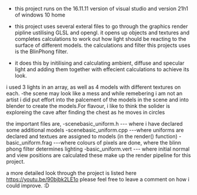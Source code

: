 - this project runs on the 16.11.11 version of visual studio and version 21h1 of windows 10 home

- this project uses several exteral files to go through the graphics render pipline ustilising GLSL and opengl. it opens up objects and textures and completes calculations to work out how light should be reacting to the surface of different models. the calculations and filter this projects uses is the BlinPhong filter.
-  it does this by initilising and  calculating ambient, diffuse and specular light and adding them together with effecient calculations to achieve its look.

i used 3 lights in an array, as well as 4 models with different textures on each.
-the scene may look like a mess and while remebering i am not an artist i did put effort into the palcement of the models in the scene and into blender to create the models.For flavour, i like to think the solider is exploreing the cave after finding the chest as he moves in circles


the important files are, 
  -scenebasic_uniform.h   --- where i have declared some additional models
  -scenebasic_uniform.cpp     ---where uniforms are declared and textues are assigned to models (in the render() function)
  -basic_uniform.frag    ---where colours of pixels are done, where the blinn phong filter determines lighting
  -basic_uniform.vert    --- where initial normal and view positions are calculated
 these make up the render pipeline for this project.
 
 

 a more detailed look through the project is listed here https://youtu.be/90bjbk2LE1o please feel free to leave a comment on how i could improve. :D
